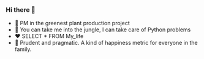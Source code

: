 ### Hi there 👋

- 🌱 PM in the greenest plant production project
- 🐍 You can take me into the jungle, I can take care of Python problems
- ❤️ SELECT * FROM My_life 
- 🔭 Prudent and pragmatic. A kind of happiness metric for everyone in the family.
